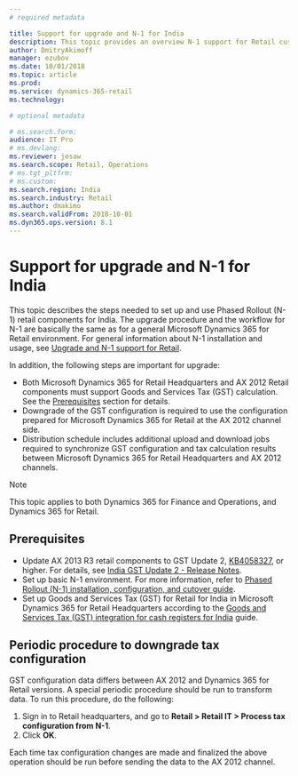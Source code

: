 ```yaml
---
# required metadata

title: Support for upgrade and N-1 for India
description: This topic provides an overview N-1 support for Retail customers in India.
author: DmitryAkimoff 
manager: ezubov
ms.date: 10/01/2018
ms.topic: article
ms.prod: 
ms.service: dynamics-365-retail
ms.technology: 

# optional metadata

# ms.search.form: 
audience: IT Pro
# ms.devlang: 
ms.reviewer: josaw
ms.search.scope: Retail, Operations
# ms.tgt_pltfrm: 
# ms.custom: 
ms.search.region: India
ms.search.industry: Retail
ms.author: dmakimo
ms.search.validFrom: 2018-10-01
ms.dyn365.ops.version: 8.1
---
```

# Support for upgrade and N-1 for India

This topic describes the steps needed to set up and use Phased Rollout (N-1) retail components for India. The upgrade procedure and the workflow for N-1 are basically the same as for a general Microsoft Dynamics 365 for Retail environment. For general information about N-1 installation and usage, see [Upgrade and N-1 support for Retail](../dev-itpro/overview-upgrade-n-minus1.md). 

In addition, the following steps are important for upgrade:

- Both Microsoft Dynamics 365 for Retail Headquarters and AX 2012 Retail components must support Goods and Services Tax (GST) calculation. See the [Prerequisites](#prerequisites) section for details.
- Downgrade of the GST configuration is required to use the configuration prepared for Microsoft Dynamics 365 for Retail at the AX 2012 channel side.
- Distribution schedule includes additional upload and download jobs required to synchronize GST configuration and tax calculation results between Microsoft Dynamics 365 for Retail Headquarters and AX 2012 channels.

> [!NOTE]
> This topic applies to both Dynamics 365 for Finance and Operations, and Dynamics 365 for Retail.

## Prerequisites

- Update AX 2013 R3 retail components to GST Update 2, [KB4058327](https://fix.lcs.dynamics.com/Issue/Details?kb=4058327&bugId=3898178&qc=acbe1a0b3f5d9240d56a94a633fa69fbfe4be0cf98587fd05a7807e082210a12), or higher. For details, see [India GST Update 2 - Release Notes](https://mbs.microsoft.com/Files/customer/AX/Downloads/Taxupdates/Release-Note-India-GST-Update-2.pdf).
- Set up basic N-1 environment. For more information, refer to [Phased Rollout (N-1) installation, configuration, and cutover guide](../dev-itpro/n-1-installation-configuration.md).
- Set up Goods and Services Tax (GST) for Retail for India in Microsoft Dynamics 365 for Retail Headquarters according to the [Goods and Services Tax (GST) integration for cash registers for India](./apac-ind-cash-registers.md) guide.

## Periodic procedure to downgrade tax configuration

GST configuration data differs between AX 2012 and Dynamics 365 for Retail versions. A special periodic procedure should be run to transform data. To run this procedure, do the following: 

1. Sign in to Retail headquarters, and go to **Retail > Retail IT > Process tax configuration from N-1**.
2. Click **OK**.

Each time tax configuration changes are made and finalized the above operation should be run before sending the data to the AX 2012 channel.
